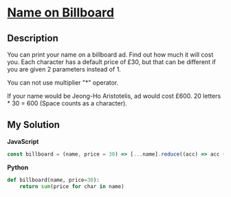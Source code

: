 # [Name on Billboard](https://www.codewars.com/kata/570e8ec4127ad143660001fd)

## Description

You can print your name on a billboard ad. Find out how much it will cost you. Each character has a default price of £30, but that can be different if you are given 2 parameters instead of 1.

You can not use multiplier "\*" operator.

If your name would be Jeong-Ho Aristotelis, ad would cost £600. 20 letters \* 30 = 600 (Space counts as a character).

## My Solution

**JavaScript**

```js
const billboard = (name, price = 30) => [...name].reduce((acc) => acc + price, 0);
```

**Python**

```py
def billboard(name, price=30):
    return sum(price for char in name)
```
